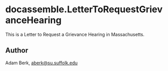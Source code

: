 # docassemble.LetterToRequestGrievanceHearing

This is a Letter to Request a Grievance Hearing in Massachusetts. 

## Author

Adam Berk, aberk@su.suffolk.edu

